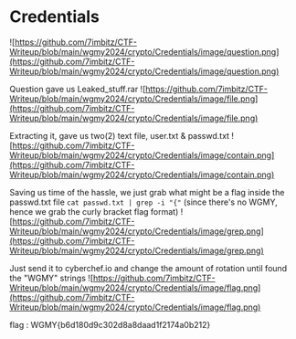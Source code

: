 # Credentials

![https://github.com/7imbitz/CTF-Writeup/blob/main/wgmy2024/crypto/Credentials/image/question.png](https://github.com/7imbitz/CTF-Writeup/blob/main/wgmy2024/crypto/Credentials/image/question.png)

Question gave us Leaked_stuff.rar
![https://github.com/7imbitz/CTF-Writeup/blob/main/wgmy2024/crypto/Credentials/image/file.png](https://github.com/7imbitz/CTF-Writeup/blob/main/wgmy2024/crypto/Credentials/image/file.png)

Extracting it, gave us two(2) text file, user.txt & passwd.txt
![https://github.com/7imbitz/CTF-Writeup/blob/main/wgmy2024/crypto/Credentials/image/contain.png](https://github.com/7imbitz/CTF-Writeup/blob/main/wgmy2024/crypto/Credentials/image/contain.png)

Saving us time of the hassle, we just grab what might be a flag inside the passwd.txt file
`cat passwd.txt | grep -i "{"` (since there's no WGMY, hence we grab the curly bracket flag format)
![https://github.com/7imbitz/CTF-Writeup/blob/main/wgmy2024/crypto/Credentials/image/grep.png](https://github.com/7imbitz/CTF-Writeup/blob/main/wgmy2024/crypto/Credentials/image/grep.png)

Just send it to cyberchef.io and change the amount of rotation until found the "WGMY" strings
![https://github.com/7imbitz/CTF-Writeup/blob/main/wgmy2024/crypto/Credentials/image/flag.png](https://github.com/7imbitz/CTF-Writeup/blob/main/wgmy2024/crypto/Credentials/image/flag.png)

flag : WGMY{b6d180d9c302d8a8daad1f2174a0b212}